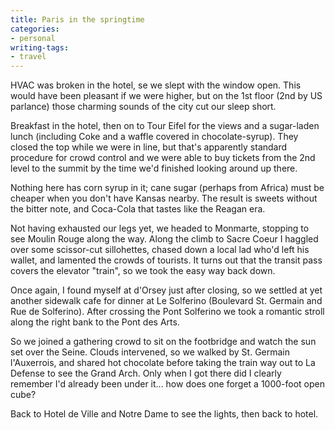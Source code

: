 ```yaml
---
title: Paris in the springtime
categories:
- personal
writing-tags:
- travel
---
```


HVAC was broken in the hotel, se we slept with the window open.  This would have been pleasant if we were higher, but on the 1st floor (2nd by US parlance) those charming sounds of the city cut our sleep short.

Breakfast in the hotel, then on to Tour Eifel for the views and a sugar-laden lunch (including Coke and a waffle covered in chocolate-syrup).  They closed the top while we were in line, but that's apparently standard procedure for crowd control and we were able to buy tickets from the 2nd level to the summit by the time we'd finished looking around up there.

Nothing here has corn syrup in it; cane sugar (perhaps from Africa) must be cheaper when you don't have Kansas nearby.  The result is sweets without the bitter note, and Coca-Cola that tastes like the Reagan era.

Not having exhausted our legs yet, we headed to Monmarte, stopping to see Moulin Rouge along the way.  Along the climb to Sacre Coeur I haggled over some scissor-cut sillohettes, chased down a local lad who'd left his wallet, and lamented the crowds of tourists.  It turns out that the transit pass covers the elevator "train", so we took the easy way back down.

Once again, I found myself at d'Orsey just after closing, so we settled at yet another sidewalk cafe for dinner at Le Solferino (Boulevard St. Germain and Rue de Solferino).  After crossing the Pont Solferino we took a romantic stroll along the right bank to the Pont des Arts.

So we joined a gathering crowd to sit on the footbridge and watch the sun set over the Seine.  Clouds intervened, so we walked by St. Germain l'Auxerrois, and shared hot chocolate before taking the train way out to La Defense to see the Grand Arch.  Only when I got there did I clearly remember I'd already been under it... how does one forget a 1000-foot open cube?

Back to Hotel de Ville and Notre Dame to see the lights, then back to hotel.
